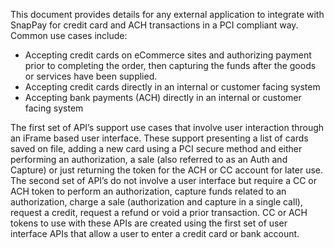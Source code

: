 This document provides details for any external application to integrate with SnapPay for credit card and ACH transactions in a PCI compliant way. Common use cases include:  

*   Accepting credit cards on eCommerce sites and authorizing payment prior to completing the order, then capturing the funds after the goods or services have been supplied.
*   Accepting credit cards directly in an internal or customer facing system
*   Accepting bank payments (ACH) directly in an internal or customer facing system

The first set of API’s support use cases that involve user interaction through an iFrame based user interface. These support presenting a list of cards saved on file, adding a new card using a PCI secure method and either performing an authorization, a sale (also referred to as an Auth and Capture) or just returning the token for the ACH or CC account for later use.  
The second set of API’s do not involve a user interface but require a CC or ACH token to perform an authorization, capture funds related to an authorization, charge a sale (authorization and capture in a single call), request a credit, request a refund or void a prior transaction. CC or ACH tokens to use with these APIs are created using the first set of user interface APIs that allow a user to enter a credit card or bank account.
